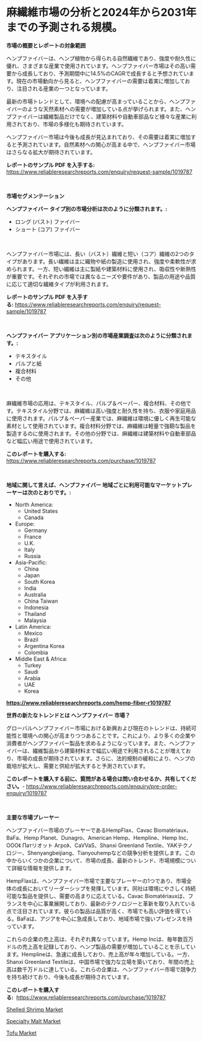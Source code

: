 <p><h1>麻繊維市場の分析と2024年から2031年までの予測される規模。</h1></p><p><strong>市場の概要とレポートの対象範囲</strong></p>
<p><p>ヘンプファイバーは、ヘンプ植物から得られる自然繊維であり、強度や耐久性に優れ、さまざまな産業で使用されています。ヘンプファイバー市場はその高い需要から成長しており、予測期間中に14.5%のCAGRで成長すると予想されています。現在の市場動向から見ると、ヘンプファイバーの需要は着実に増加しており、注目される産業の一つとなっています。</p><p>最新の市場トレンドとして、環境への配慮が高まっていることから、ヘンプファイバーのような天然素材への需要が増加している点が挙げられます。また、ヘンプファイバーは繊維製品だけでなく、建築材料や自動車部品など様々な産業に利用されており、市場の多様化も期待されています。</p><p>ヘンプファイバー市場は今後も成長が見込まれており、その需要は着実に増加すると予測されています。自然素材への関心が高まる中で、ヘンプファイバー市場はさらなる拡大が期待されています。</p></p>
<p><strong>レポートのサンプル PDF を入手する:</strong> <a href="https://www.reliableresearchreports.com/enquiry/request-sample/1019787">https://www.reliableresearchreports.com/enquiry/request-sample/1019787</a></p>
<p>&nbsp;</p>
<p><strong>市場セグメンテーション</strong></p>
<p><strong>ヘンプファイバー タイプ別の市場分析は次のように分類されます。:</strong></p>
<p><ul><li>ロング (バスト) ファイバー</li><li>ショート (コア) ファイバー</li></ul></p>
<p>&nbsp;</p>
<p><p>ヘンプファイバー市場には、長い（バスト）繊維と短い（コア）繊維の2つのタイプがあります。長い繊維は主に織物や紙の製造に使用され、強度や柔軟性が求められます。一方、短い繊維は主に製紙や建築材料に使用され、吸収性や断熱性が重要です。それぞれの市場では異なるニーズや要件があり、製品の用途や品質に応じて適切な繊維タイプが利用されます。</p></p>
<p><strong>レポートのサンプル PDF を入手する:</strong>&nbsp;<a href="https://www.reliableresearchreports.com/enquiry/request-sample/1019787">https://www.reliableresearchreports.com/enquiry/request-sample/1019787</a></p>
<p>&nbsp;</p>
<p><strong> ヘンプファイバー アプリケーション別の市場産業調査は次のように分類されます。:</strong></p>
<p><ul><li>テキスタイル</li><li>パルプと紙</li><li>複合材料</li><li>その他</li></ul></p>
<p>&nbsp;</p>
<p><p>麻繊維市場の応用は、テキスタイル、パルプ＆ペーパー、複合材料、その他です。テキスタイル分野では、麻繊維は高い強度と耐久性を持ち、衣服や家庭用品に使用されます。パルプ＆ペーパー産業では、麻繊維は環境に優しく再生可能な素材として使用されています。複合材料分野では、麻繊維は軽量で強靭な製品を製造するのに使用されます。その他の分野では、麻繊維は建築材料や自動車部品など幅広い用途で使用されています。</p></p>
<p><strong>このレポートを購入する:</strong>&nbsp; <a href="https://www.reliableresearchreports.com/purchase/1019787">https://www.reliableresearchreports.com/purchase/1019787</a></p>
<p>&nbsp;</p>
<p><strong>地域に関して言えば、ヘンプファイバー 地域ごとに利用可能なマーケットプレーヤーは次のとおりです。:</strong></p>
<p><ul>
    <li>
        North America:
        <ul>
            <li>United States</li>
            <li>Canada</li>
        </ul>
    </li>
    <li>
        Europe:
        <ul>
            <li>Germany</li>
            <li>France</li>
            <li>U.K.</li>
            <li>Italy</li>
            <li>Russia</li>
        </ul>
    </li>
    <li>
        Asia-Pacific:
        <ul>
            <li>China</li>
            <li>Japan</li>
            <li>South Korea</li>
            <li>India</li>
            <li>Australia</li>
            <li>China Taiwan</li>
            <li>Indonesia</li>
            <li>Thailand</li>
            <li>Malaysia</li>
        </ul>
    </li>
    <li>
        Latin America:
        <ul>
            <li>Mexico</li>
            <li>Brazil</li>
            <li>Argentina Korea</li>
            <li>Colombia</li>
        </ul>
    </li>
    <li>
        Middle East & Africa:
        <ul>
            <li>Turkey</li>
            <li>Saudi</li>
            <li>Arabia</li>
            <li>UAE</li>
            <li>Korea</li>
        </ul>
    </li>
    </ul></p>
<p><strong><a href="https://www.reliableresearchreports.com/hemp-fiber-r1019787">https://www.reliableresearchreports.com/hemp-fiber-r1019787</a></strong>&nbsp;</p>
<p><strong>世界の新たなトレンドとは ヘンプファイバー 市場？</strong></p>
<p><p>グローバルヘンプファイバー市場における新興および現在のトレンドは、持続可能性と環境への関心が高まりつつあることです。これにより、より多くの企業や消費者がヘンプファイバー製品を求めるようになっています。また、ヘンプファイバーは、繊維製品から建築材料まで幅広い用途で利用されることが増えており、市場の成長が期待されています。さらに、法的規制の緩和により、ヘンプの栽培が拡大し、需要と供給が拡大すると予測されています。</p></p>
<p><strong>このレポートを購入する前に、質問がある場合は問い合わせるか、共有してください。</strong>- <a href="https://www.reliableresearchreports.com/enquiry/pre-order-enquiry/1019787">https://www.reliableresearchreports.com/enquiry/pre-order-enquiry/1019787</a></p>
<p>&nbsp;</p>
<p><strong>主要な市場プレーヤー</strong></p>
<p><p>ヘンプファイバー市場のプレーヤーであるHempFlax、Cavac Biomatériaux、BaFa、Hemp Planet、Dunagro、American Hemp、Hempline、Hemp Inc、OOO《 Патリオット Агро》、CaVVaS、Shanxi Greenland Textile、YAKテクノロジー、Shenyangbeijiang、Tianyouhempなどの競争分析を提供します。この中からいくつかの企業について、市場の成長、最新のトレンド、市場規模について詳細な情報を提供します。</p><p>HempFlaxは、ヘンプファイバー市場で主要なプレーヤーの1つであり、市場全体の成長においてリーダーシップを発揮しています。同社は環境にやさしく持続可能な製品を提供し、需要の高まりに応えている。Cavac Biomatériauxは、フランスを中心に事業展開しており、最新のテクノロジーと革新を取り入れている点で注目されています。彼らの製品は品質が高く、市場でも高い評価を得ている。BaFaは、アジアを中心に急成長しており、地域市場で強いプレゼンスを持っています。</p><p>これらの企業の売上高は、それぞれ異なっています。Hemp Incは、毎年数百万ドルの売上高を記録しており、ヘンプ製品の需要が増加していることを示しています。Hemplineは、急速に成長しており、売上高が年々増加している。一方、Shanxi Greenland Textileは、中国市場で強力な立場を築いており、年間の売上高は数千万ドルに達している。これらの企業は、ヘンプファイバー市場で競争力を持ち続けており、今後も成長が期待されています。</p></p>
<p><strong>このレポートを購入する:</strong>&nbsp;&nbsp;<a href="https://www.reliableresearchreports.com/purchase/1019787">https://www.reliableresearchreports.com/purchase/1019787</a></p>
<p><p><a href="https://www.linkedin.com/pulse/shelled-shrimp-market-size-cagr-trends-2024-2030-brainorm-fxzwf?trackingId=bMoUoF34%2BE%2BHXElcswMNfA%3D%3D">Shelled Shrimp Market</a></p><p><a href="https://www.linkedin.com/pulse/specialty-malt-market-comprehensive-assessment-type-application-swhrf?trackingId=UPXr9GYQeHvvH45l9nAELA%3D%3D">Specialty Malt Market</a></p><p><a href="https://www.linkedin.com/pulse/decoding-tofu-market-metrics-share-trends-growth-patterns-uejkc?trackingId=FF5La36vClU99xzfm7cYVg%3D%3D">Tofu Market</a></p></p>